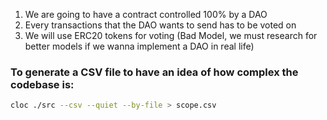 1. We are going to have a contract controlled 100% by a DAO
2. Every transactions that the DAO wants to send has to be voted on
3. We will use ERC20 tokens for voting (Bad Model, we must research for better models if we wanna implement a DAO in real life)

### To generate a CSV file to have an idea of how complex the codebase is:
```bash
cloc ./src --csv --quiet --by-file > scope.csv
```